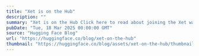 ```yaml
---
title: "Xet is on the Hub"
description: ""
summary: "Xet is on the Hub Click here to read about joining the Xet waitlist (or head over to join immediatel..."
pubDate: "Tue, 18 Mar 2025 00:00:00 GMT"
source: "Hugging Face Blog"
url: "https://huggingface.co/blog/xet-on-the-hub"
thumbnail: "https://huggingface.co/blog/assets/xet-on-the-hub/thumbnail.png"
---
```


